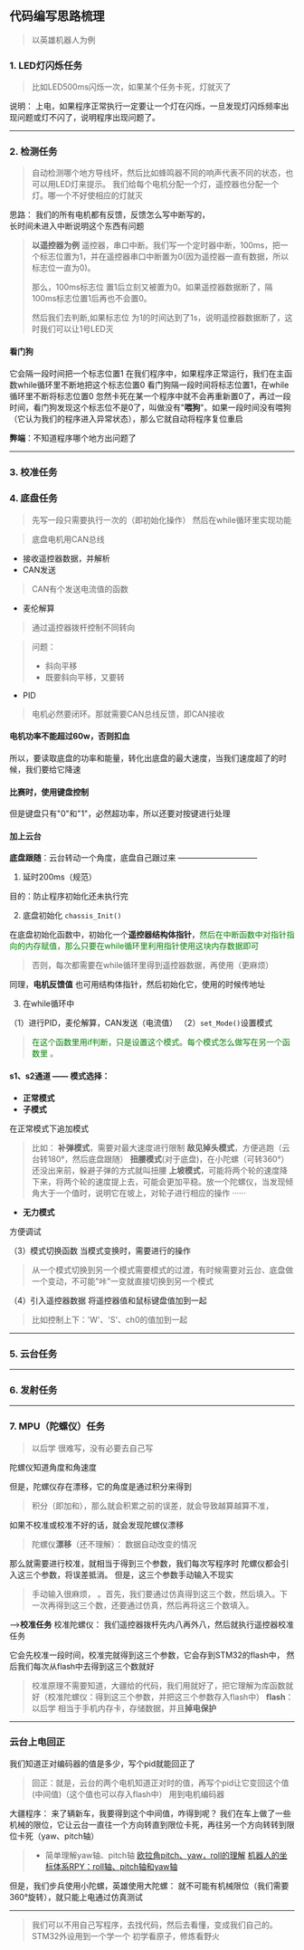 ## 代码编写思路梳理
>以英雄机器人为例
### 1. LED灯闪烁任务
>比如LED500ms闪烁一次，如果某个任务卡死，灯就灭了

说明：
上电，如果程序正常执行一定要让一个灯在闪烁，一旦发现灯闪烁频率出现问题或灯不闪了，说明程序出现问题了。

---

### 2. 检测任务
>自动检测哪个地方导线坏，然后比如蜂鸣器不同的响声代表不同的状态，也可以用LED灯来提示。
>我们给每个电机分配一个灯，遥控器也分配一个灯。哪一个不好使相应的灯就灭

思路：
我们的所有电机都有反馈，反馈怎么写中断写的，  
长时间未进入中断说明这个东西有问题  

>**以遥控器为例**
>遥控器，串口中断。我们写一个定时器中断，100ms，把一个标志位置为1，并在遥控器串口中断置为0(因为遥控器一直有数据，所以标志位一直为0)。
>
>那么，100ms标志位 置1后立刻又被置为0。如果遥控器数据断了，隔100ms标志位置1后再也不会置0。
>
>然后我们去判断,如果标志位 为1的时间达到了1s，说明遥控器数据断了，这时我们可以让1号LED灭

#### 看门狗
它会隔一段时间把一个标志位置1
在我们程序中，如果程序正常运行，我们在主函数while循环里不断地把这个标志位置0
看门狗隔一段时间将标志位置1，在while循环里不断将标志位置0
忽然卡死在某一个程序中就不会再重新置0了，再过一段时间，看门狗发现这个标志位不是0了，叫做没有"**喂狗**"。如果一段时间没有喂狗（它认为我们的程序进入异常状态），那么它就自动将程序复位重启

**弊端**：不知道程序哪个地方出问题了

---
### 3. 校准任务




### 4. 底盘任务
>先写一段只需要执行一次的（即初始化操作）
然后在while循环里实现功能

>底盘电机用CAN总线

* 接收遥控器数据，并解析
* CAN发送
>CAN有个发送电流值的函数
* 麦伦解算
>通过遥控器拨杆控制不同转向

>问题：
>*  斜向平移
>* 既要斜向平移，又要转

* PID
>电机必然要闭环。那就需要CAN总线反馈，即CAN接收
 
 #### 电机功率不能超过60w，否则扣血
 所以，要读取底盘的功率和能量，转化出底盘的最大速度，当我们速度超了的时候，我们要给它降速

#### 比赛时，使用键盘控制
但是键盘只有"0"和"1"，必然超功率，所以还要对按键进行处理

#### 加上云台
**底盘跟随**：云台转动一个角度，底盘自己跟过来
——————————
1. 延时200ms（规范）

目的：防止程序初始化还未执行完

2. 底盘初始化 `chassis_Init()`


在底盘初始化函数中，初始化一个**遥控器结构体指针**，<font color='green'>然后在中断函数中对指针指向的内存赋值，那么只要在while循环里利用指针使用这块内存数据即可 </font>
>否则，每次都需要在while循环里得到遥控器数据，再使用（更麻烦）

同理，**电机反馈值** 也可用结构体指针，然后初始化它，使用的时候传地址

3. 在while循环中

（1）进行PID，麦伦解算，CAN发送（电流值）
（2）`set_Mode()`设置模式
><font color='green'>在这个函数里用if判断，只是设置这个模式。每个模式怎么做写在另一个函数里 </font>。

#### s1、s2通道 —— **模式选择**：
* **正常模式**
* **子模式**

在正常模式下追加模式
>比如：
>**补弹模式**，需要对最大速度进行限制
>**敌见掉头模式**，方便逃跑（云台转180°，然后底盘跟随）
>**扭腰模式**(对于底盘)，在小陀螺（可转360°）还没出来前，躲避子弹的方式就叫扭腰
>**上坡模式**，可能将两个轮的速度降下来，将两个轮的速度提上去，可能会更加平稳。放一个陀螺仪，当发现倾角大于一个值时，说明它在坡上，对轮子进行相应的操作
>······
* **无力模式**

方便调试

（3）模式切换函数
当模式变换时，需要进行的操作
>从一个模式切换到另一个模式需要模式的过渡，有时候需要对云台、底盘做一个变动，不可能"咔"一变就直接切换到另一个模式

（4）引入遥控器数据
将遥控器值和鼠标键盘值加到一起
>比如控制上下：'W'、'S'、ch0的值加到一起


---
### 5. 云台任务





---
### 6. 发射任务






---
###  7. MPU（陀螺仪）任务
>以后学
>很难写，没有必要去自己写

陀螺仪知道角度和角速度

但是，陀螺仪存在漂移，它的角度是通过积分来得到
>积分（即加和），那么就会积累之前的误差，就会导致越算越算不准，

如果不校准或校准不好的话，就会发现陀螺仪漂移
>陀螺仪**漂移**（还不理解）：
>数据自动改变的情况

那么就需要进行校准，就相当于得到三个参数，我们每次写程序时 陀螺仪都会引入这三个参数，将误差抵消。
但是，这三个参数手动输入不现实
>手动输入很麻烦，
>。首先，我们要通过仿真得到这三个数，然后填入。下一次再得到这三个数，还要通过仿真，然后再将这三个数填入。

-->**校准任务**
校准陀螺仪：
我们遥控器拨杆先内八再外八，然后就执行遥控器校准任务

它会先校准一段时间，校准完就得到这三个参数，它会存到STM32的flash中，
然后我们每次从flash中去得到这三个数就好
>校准原理不需要知道，大疆给的代码，我们用就好了，把它理解为库函数就好（校准陀螺仪：得到这三个参数，并把这三个参数存入flash中）
>**flash**：
>以后学
>相当于手机内存卡，存储数据，并且**掉电保护**






---
### 云台上电回正
我们知道正对编码器的值是多少，写个pid就能回正了
>回正：就是，云台的两个电机知道正对时的值，再写个pid让它变回这个值(中间值)（这个值也可以存入flash中）
用到电机编码器

大疆程序：
来了辆新车，我要得到这个中间值，咋得到呢？
我们在车上做了一些机械的限位，它让云台一直往一个方向转直到限位卡死，再往另一个方向转转到限位卡死（yaw、pitch轴）
>* 简单理解yaw轴、pitch轴
>[欧拉角pitch、yaw，roll的理解](http://t.csdn.cn/Ae1Uf)
>[机器人的坐标体系RPY：roll轴、pitch轴和yaw轴](http://t.csdn.cn/0BqzX)

但是，我们步兵使用小陀螺，英雄使用大陀螺：
就不可能有机械限位（我们需要360°旋转），就只能上电通过仿真测试


---
>我们可以不用自己写程序，去找代码，然后去看懂，变成我们自己的。
>STM32外设用到一个学一个
>初学看原子，修炼看野火
